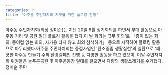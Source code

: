 ```yaml
---
categories: h
title: "아주동 주민자치회 지구를 위한 플로깅 진행"
---
```

아주동 주민자치회(회장 정미순)는 지난 20일 9월 정기회의를 하면서 부대 활동으로 아주동 거리 및 공원 일대 플로깅 활동을 했다.이 날 회의는 ‘3무 회의’로 「종이 없는 회의, 종이컵 없는 회의, 자가용 타지 않고 회의 참석하기」 등으로 시작하여 플로킹 활동으로 마무리했다.아주동 주민자치회는 중점사업인 &#39;탄소중립 생활실천&#39;의 일환으로 ‘깨끗한 아주동 만들기 수칙’환경캠페인 진행 등 다양한 활동을 하고 있으며, 이날 주민자치회 위원들은 늘푸른공원 및 아주운동장 일대를 걸으면서 다량의 생활쓰레기를 수거했다.정미순 주민